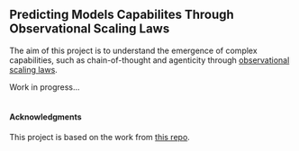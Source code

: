 ## Predicting Models Capabilites Through Observational Scaling Laws

The aim of this project is to understand the emergence of complex capabilities, such as chain-of-thought and agenticity through [observational scaling laws](https://arxiv.org/abs/2405.10938).

Work in progress...
<br><br>

#### Acknowledgments 
This project is based on the work from [this repo](https://github.com/ryoungj/ObsScaling/tree/main).

